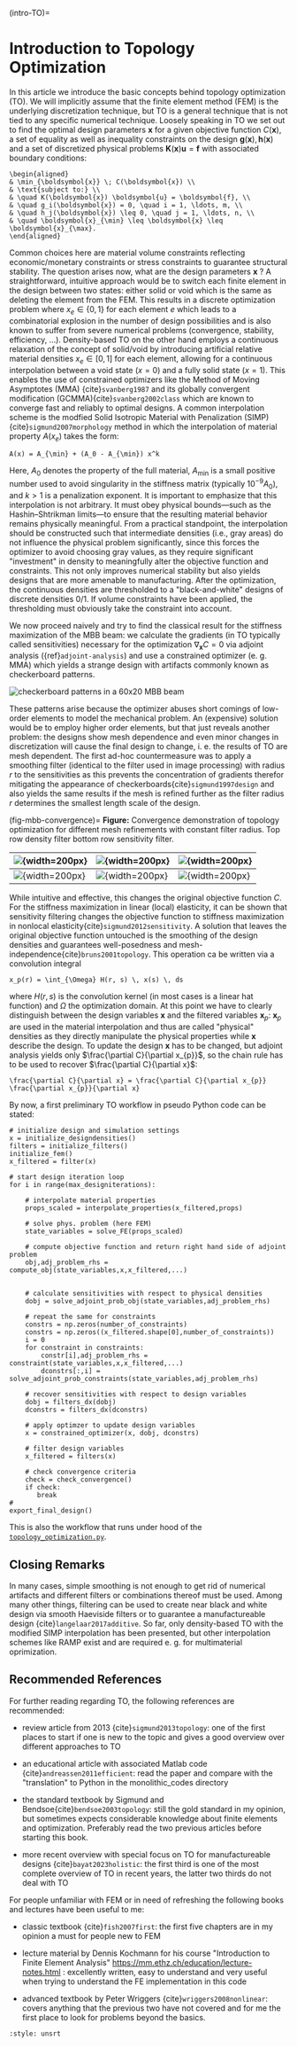 (intro-TO)=
# Introduction to Topology Optimization
In this article we introduce the basic concepts behind topology optimization (TO). 
We will implicitly assume that the finite element method (FEM) is the underlying 
discretization technique, but TO is a general technique that is not  tied to any 
specific numerical technique. Loosely speaking in TO we set out to find the 
optimal design parameters $\boldsymbol{x}$ for a given objective function 
$C(\boldsymbol{x})$, a set of equality as well as inequality  constraints on 
the design  $\boldsymbol{g}(\boldsymbol{x}),\boldsymbol{h}(\boldsymbol{x})$ and 
a set of discretized physical problems $\boldsymbol{K}(\boldsymbol{x}) \boldsymbol{u} = \boldsymbol{f}$ 
with associated boundary conditions:
```{math}
\begin{aligned}
& \min_{\boldsymbol{x}} \; C(\boldsymbol{x}) \\
& \text{subject to:} \\
& \quad K(\boldsymbol{x}) \boldsymbol{u} = \boldsymbol{f}, \\
& \quad g_i(\boldsymbol{x}) = 0, \quad i = 1, \ldots, m, \\
& \quad h_j(\boldsymbol{x}) \leq 0, \quad j = 1, \ldots, n, \\
& \quad \boldsymbol{x}_{\min} \leq \boldsymbol{x} \leq \boldsymbol{x}_{\max}.
\end{aligned}
```

Common choices here are material volume constraints reflecting economic/monetary 
constraints or stress constraints to guarantee structural stability. The question arises now, what are the design parameters 
$\boldsymbol{x}$ ? A straightforward, intuitive approach would be to switch 
each finite element in the design between two states: either solid or void 
which is the same as deleting the element from the FEM. This results in a 
discrete optimization problem where $x_e \in \{0,1\}$ for each element $e$ 
which leads to a combinatorial explosion in the number of design possibilities 
and is also known to suffer from severe numerical problems (convergence, 
stability, efficiency, ...). Density-based TO on the other hand employs a continuous 
relaxation of the concept of solid/void by introducing artificial relative 
material densities $x_e \in [0, 1]$ for each element, allowing for a continuous 
interpolation between a void state ($x = 0$) and a fully solid state 
($x = 1$). This enables the use of constrained optimizers like the Method of 
Moving Asymptotes (MMA) {cite}`svanberg1987` and its globally convergent modification (GCMMA){cite}`svanberg2002class` which 
are known to converge fast and reliably to optimal designs. A common 
interpolation scheme is the modfied Solid Isotropic Material with Penalization (SIMP) {cite}`sigmund2007morphology`
method in which the interpolation of material property $A(x_e)$ takes the form:

```{math}
A(x) = A_{\min} + (A_0 - A_{\min}) x^k
```

Here, $A_0$ denotes the property of the full material, $A_{\min}$ 
is a small positive number used to avoid singularity in the stiffness matrix 
(typically $10^{-9} A_0$), and $k > 1$ is a penalization exponent. 
It is important to emphasize that this interpolation is not arbitrary. It must 
obey physical bounds—such as the Hashin–Shtrikman limits—to ensure that the 
resulting material behavior remains physically meaningful. From a 
practical standpoint, the interpolation should be constructed such that 
intermediate densities (i.e., gray areas) do not influence the physical problem 
significantly, since this forces the optimizer to avoid choosing gray values, as 
they require significant "investment" in density to meaningfully alter the 
objective function and constraints. This not only improves numerical stability 
but also yields designs that are more amenable to manufacturing. After the 
optimization, the continuous densities are thresholded to a "black-and-white" 
designs of discrete densities 0/1. If volume constraints have been applied, the 
thresholding must obviously take the constraint into account.

We now proceed naively and try to find the classical result for the stiffness 
maximization of the MBB beam: we calculate the gradients (in TO typically called 
sensitivities) necessary for the optimization $\nabla_{\boldsymbol{x}} C = 0$ 
via adjoint analysis ({ref}`adjoint-analysis`) and use a constrained optimizer (e. g. MMA) which yields a 
strange design with artifacts commonly known as checkerboard patterns. 

![checkerboard patterns in a 60x20 MBB beam](../_static/mbb_60x20_24_checkerboard.png)

These patterns arise because the optimizer abuses short comings of low-order 
elements to model the mechanical problem. An (expensive) solution would be to 
employ higher order elements, but that just reveals another problem: the 
designs show mesh dependence and even minor changes in discretization will 
cause the final design to change, i. e. the results of TO are mesh dependent.
The first ad-hoc countermeasure was to apply a smoothing filter (identical to 
the filter used in image processing) with radius $r$ to the sensitivities as 
this prevents the concentration of gradients therefor mitigating the appearance 
of checkerboards{cite}`sigmund1997design` and also yields the same results if 
the mesh is refined further as the filter radius $r$ determines the smallest 
length scale of the design.
   
(fig-mbb-convergence)=
**Figure:** Convergence demonstration of topology optimization for different mesh refinements with constant filter radius. Top row density filter bottom row sensitivity filter.

| ![](/_static/mbb_60x20_24_density.png){width=200px} | ![](/_static/mbb_120x40_48_density.png){width=200px} | ![](/_static/mbb_240x80_96_density.png){width=200px} |
|---|---|---|
| ![](/_static/mbb_60x20_24_sensitivity.png){width=200px} | ![](/_static/mbb_120x40_48_sensitivity.png){width=200px} | ![](/_static/mbb_240x80_96_sensitivity.png){width=200px}

While intuitive and effective, this changes the original objective function $C$. 
For the stiffness maximization in linear (local) elasticity, it can be shown 
that sensitivity filtering changes the objective function to stiffness 
maximization in nonlocal elasticity{cite}`sigmund2012sensitivity`. A solution 
that leaves the original objective function untouched is the smoothing of the 
design densities and guarantees well-posedness and mesh-independence{cite}`bruns2001topology`. 
This operation ca be written via a convolution integral
```{math}
x_p(r) = \int_{\Omega} H(r, s) \, x(s) \, ds
```
where $H(r,s)$ is the convolution kernel (in most cases is a linear hat 
function) and $\Omega$ the optimization domain. At this point we have to clearly
distinguish between the design variables $\boldsymbol{x}$ and the filtered 
variables $\boldsymbol{x}_p$: $\boldsymbol{x}_p$ are used in the material interpolation and thus are called
"physical" densities as they directly manipulate the physical properties while 
$\boldsymbol{x}$ describe the design. To update the design $\boldsymbol{x}$
has to be changed, but adjoint analysis yields only $\frac{\partial C}{\partial x_{p}}$,
so the chain rule has to be used to recover $\frac{\partial C}{\partial x}$:
```{math}
\frac{\partial C}{\partial x} = \frac{\partial C}{\partial x_{p}} \frac{\partial x_{p}}{\partial x}  
```
By now, a first preliminary TO workflow in pseudo Python code can be stated:
```
# initialize design and simulation settings
x = initialize_designdensities()
filters = initialize_filters()
initialize_fem()
x_filtered = filter(x)

# start design iteration loop
for i in range(max_designiterations):

    # interpolate material properties
    props_scaled = interpolate_properties(x_filtered,props)

    # solve phys. problem (here FEM)
    state_variables = solve_FE(props_scaled)
    
    # compute objective function and return right hand side of adjoint problem
    obj,adj_problem_rhs = compute_obj(state_variables,x,x_filtered,...)
    
    
    # calculate sensitivities with respect to physical densities 
    dobj = solve_adjoint_prob_obj(state_variables,adj_problem_rhs)
    
    # repeat the same for constraints
    constrs = np.zeros(number_of_constraints)
    constrs = np.zeros((x_filtered.shape[0],number_of_constraints))
    i = 0
    for constraint in constraints:
        constr[i],adj_problem_rhs = constraint(state_variables,x,x_filtered,...)
        dconstrs[:,i] = solve_adjoint_prob_constraints(state_variables,adj_problem_rhs)
    
    # recover sensitivities with respect to design variables
    dobj = filters_dx(dobj)
    dconstrs = filters_dx(dconstrs)
    
    # apply optimzer to update design variables
    x = constrained_optimizer(x, dobj, dconstrs)
    
    # filter design variables
    x_filtered = filters(x)
    
    # check convergence criteria
    check = check_convergence()
    if check:
       break
#
export_final_design()
```
This is also the workflow that runs under hood of the [`topology_optimization.py`](https://github.com/stefanhiemer/topoptlab/blob/main/topoptlab/topology_optimization.py).

## Closing Remarks

In many cases, simple smoothing is not enough to get rid of numerical artifacts 
and different filters or combinations thereof must be used. Among many other 
things, filtering can be used to create near black and white design via smooth 
Haeviside filters or to guarantee a manufactureable design {cite}`langelaar2017additive`. 
So far, only density-based TO with the modified SIMP interpolation has been 
presented, but other interpolation schemes like RAMP exist and are required 
e. g. for multimaterial oprimization. 

## Recommended References

For further reading regarding TO, the following references are recommended: 

- review article from 2013 {cite}`sigmund2013topology`: one of the first places to start if one is new to the topic and gives a good overview over different approaches to TO

- an educational article with associated Matlab code {cite}`andreassen2011efficient`: read the paper and compare with the "translation" to Python in the monolithic_codes directory

- the standard textbook by Sigmund and Bendsoe{cite}`bendsoe2003topology`: still the gold standard in my opinion, but sometimes expects considerable knowledge about finite elements and optimization. Preferably read the two previous articles before starting this book. 

- more recent overview with special focus on TO for manufactureable designs {cite}`bayat2023holistic`: the first third is one of the most complete overview of TO in recent years, the latter two thirds do not deal with TO 

For people unfamiliar with FEM or in need of refreshing the following books and lectures have been useful to me:

- classic textbook {cite}`fish2007first`: the first five chapters are in my opinion a must for people new to FEM

- lecture material by Dennis Kochmann for his course "Introduction to Finite Element Analysis" https://mm.ethz.ch/education/lecture-notes.html : excellently written, easy to understand and very useful when trying to understand the FE implementation in this code

- advanced textbook by Peter Wriggers {cite}`wriggers2008nonlinear`: covers anything that the previous two have not covered and for me the first place to look for problems beyond the basics.

```{bibliography}
:style: unsrt